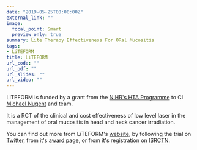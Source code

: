 ```yaml
---
date: "2019-05-25T00:00:00Z"
external_link: ""
image:
  focal_point: Smart
  preview_only: true
summary: Lite Therapy Effectiveness For ORal Mucositis
tags:
- LiTEFORM
title: LiTEFORM
url_code: ""
url_pdf: ""
url_slides: ""
url_video: ""
---
```


LiTEFORM is funded by a grant from the [NIHR's HTA Programme](https://www.nihr.ac.uk/explore-nihr/funding-programmes/health-technology-assessment.htm) to CI [Michael Nugent](http://www.liteform.org.uk/theteam/chiefinvestigator/mrmichaelnugent.html) and team.

It is a RCT of the clinical and cost effectiveness of low level laser in the management of oral mucositis in head and neck cancer irradiation.

You can find out more from LiTEFORM's [website](http://liteform.org.uk/), by following the trial on [Twitter](https://twitter.com/liteformtrial?lang=en), from it's [award page](https://fundingawards.nihr.ac.uk/award/15/57/160), or from it's registration on [ISRCTN](https://doi.org/10.1186/ISRCTN14224600).
